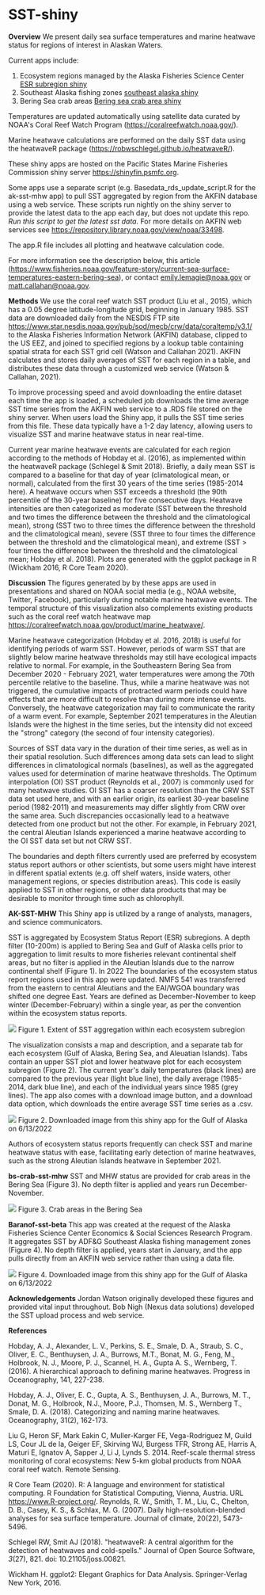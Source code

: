 # SST-shiny

**Overview** 
We present daily sea surface temperatures and marine heatwave status for regions of interest in Alaskan Waters. 

Current apps include:
1. Ecosystem regions managed by the Alaska Fisheries Science Center [ESR subregion  shiny](https://shinyfin.psmfc.org/ak-sst-mhw/)
2. Southeast Alaska fishing zones [southeast alaska shiny](https://shinyfin.psmfc.org/baranof-sst-beta/)
3. Bering Sea crab areas [Bering sea crab area shiny](https://shinyfin.psmfc.org/bs-crab-avg-sst/)

Temperatures are updated automatically using satellite data curated by NOAA's Coral Reef Watch Program (https://coralreefwatch.noaa.gov/). 

Marine heatwave calculations are performed on the daily SST data using the heatwaveR package (https://robwschlegel.github.io/heatwaveR/).

These shiny apps are hosted on the Pacific States Marine Fisheries Commission shiny server https://shinyfin.psmfc.org.

Some apps use a separate script (e.g. Basedata_rds_update_script.R for the ak-sst-mhw app) to pull SST aggregated by region from the AKFIN database using a web service. These scripts run nightly on the shiny server to provide the latest data to the app each day, but does not update this repo. *Run this script to get the latest sst data.* For more details on AKFIN web services see https://repository.library.noaa.gov/view/noaa/33498.

The app.R file includes all plotting and heatwave calculation code.

For more information see the description below, this article (https://www.fisheries.noaa.gov/feature-story/current-sea-surface-temperatures-eastern-bering-sea), or contact emily.lemagie@noaa.gov or matt.callahan@noaa.gov.


**Methods**
We use the coral reef watch SST product (Liu et al., 2015), which has a 0.05 degree latitude-longitude grid, beginning in January 1985. 
SST data are downloaded daily from the NESDIS FTP site https://www.star.nesdis.noaa.gov/pub/sod/mecb/crw/data/coraltemp/v3.1/ to the Alaska Fisheries Information Network (AKFIN) database, clipped to the US EEZ, and joined to specified regions by a lookup table containing spatial strata for each SST grid cell (Watson and Callahan 2021).
AKFIN calculates and stores daily averages of SST for each region in a table, and distributes these data through a customized web service (Watson & Callahan, 2021).

To improve processing speed and avoid downloading the entire dataset each time the app is loaded, a scheduled job downloads the time average SST time series from the AKFIN web service to a .RDS file stored on the shiny server.
When users load the Shiny app, it pulls the SST time series from this file.
These data typically have a 1-2 day latency, allowing users to visualize SST and marine heatwave status in near real-time.

Current year marine heatwave events are calculated for each region according to the methods of Hobday et al. (2016), as implemented within the heatwaveR package (Schlegel & Smit 2018). 
Briefly, a daily mean SST is compared to a baseline for that day of year (climatological mean, or normal), calculated from the first 30 years of the time series (1985-2014 here). 
A heatwave occurs when SST exceeds a threshold (the 90th percentile of the 30-year baseline) for five consecutive days.
Heatwave intensities are then categorized as moderate (SST between the threshold and two times the difference between the threshold and the climatological mean), strong (SST two to three times the difference between the threshold and the climatological mean), severe (SST three to four times the difference between the threshold and the climatological mean), and extreme (SST > four times the difference between the threshold and the climatological mean; Hobday et al. 2018). 
Plots are generated with the ggplot package in R (Wickham 2016, R Core Team 2020).

**Discussion**
The figures generated by by these apps are used in presentations and shared on NOAA social media (e.g., NOAA website, Twitter, Facebook), particularly during notable marine heatwave events. 
The temporal structure of this visualization also complements existing products such as the coral reef watch heatwave map https://coralreefwatch.noaa.gov/product/marine_heatwave/. 

Marine heatwave categorization (Hobday et al. 2016, 2018) is useful for identifying periods of warm SST. 
However, periods of warm SST that are slightly below marine heatwave thresholds may still have ecological impacts relative to normal. 
For example, in the Southeastern Bering Sea from December 2020 - February 2021, water temperatures were among the 70th percentile relative to the baseline. 
Thus, while a marine heatwave was not triggered, the cumulative impacts of protracted warm periods could have effects that are more difficult to resolve than during more intense events. 
Conversely, the heatwave categorization may fail to communicate the rarity of a warm event. 
For example, September 2021 temperatures in the Aleutian Islands were the highest in the time series, but the intensity did not exceed the "strong" category (the second of four intensity categories).

Sources of SST data vary in the duration of their time series, as well as in their spatial resolution. 
Such differences among data sets can lead to slight differences in climatological normals (baselines), as well as the aggregated values used for determination of marine heatwave thresholds. 
The Optimum interpolation (OI) SST product (Reynolds et al., 2007) is commonly used for many heatwave studies. 
OI SST has a coarser resolution than the CRW SST data set used here, and with an earlier origin, its earliest 30-year baseline period (1982-2011) and measurements may differ slightly from CRW over the same area. 
Such discrepancies occasionally lead to a heatwave detected from one product but not the other. 
For example, in February 2021, the central Aleutian Islands experienced a marine heatwave according to the OI SST data set but not CRW SST.

The boundaries and depth filters currently used are preferred by ecosystem status report authors or other scientists, but some users might have interest in different spatial extents (e.g. off shelf waters, inside waters, other management regions, or species distribution areas).
This code is easily applied to SST in other regions, or other data products that may be desirable to monitor through time such as chlorophyll.

**AK-SST-MHW**
This Shiny app is utilized by a range of analysts, managers, and science communicators.

SST is aggregated by Ecosystem Status Report (ESR) subregions. A depth filter (10-200m) is applied to Bering Sea and Gulf of Alaska cells prior to aggregation to limit results to more fisheries relevant continental shelf areas, but no filter is applied in the Aleutian Islands due to the narrow continental shelf (Figure 1). In 2022 The boundaries of the ecosystem status report regions used in this app were updated. 
NMFS 541 was transferred  from the eastern to central Aleutians and the EAI/WGOA boundary was shifted one degree East. Years are defined as December-November to keep winter (December-February) within a single year, as per the convention within the ecosystem status reports.

![](ak-sst-mhw/Figures/esr_map_depth_filters.png)
Figure 1. Extent of SST aggregation within each ecosystem subregion

The visualization consists a map and description, and a separate tab for each ecosystem (Gulf of Alaska, Bering Sea, and Aleuatian Islands).
Tabs contain an upper SST plot and lower heatwave plot for each ecosystem subregion (Figure 2). 
The current year's daily temperatures (black lines) are compared to the previous year (light blue line), the daily average (1985-2014, dark blue line), and each of the individual years since 1985 (grey lines). The app also comes with a download image button, and a download data option, which downloads the entire average SST time series as a .csv.

![](ak-sst-mhw/Figures/GOA-SST-2022-06-13.png)
Figure 2. Downloaded image from this shiny app for the Gulf of Alaska on 6/13/2022

Authors of ecosystem status reports frequently can check SST and marine heatwave status with ease, facilitating early detection of marine heatwaves, such as the strong Aleutian Islands heatwave in September 2021. 

**bs-crab-sst-mhw**
SST and MHW status are provided for crab areas in the Bering Sea (Figure 3). No depth filter is applied and years run December-November.

![](bs-crab-sst-mhw/www/crab_map.png)
Figure 3. Crab areas in the Bering Sea

**Baranof-sst-beta**
This app was created at the request of the Alaska Fisheries Science Center Economics & Social Sciences Research Program. It aggregates SST by ADF&G Southeast Alaska fishing management zones (Figure 4). No depth filter is applied, years start in January, and the app pulls directly from an AKFIN web service rather than using a data file. 

![](baranof-sst/Figures/map_for_app_no_points.png)
Figure 4. Downloaded image from this shiny app for the Gulf of Alaska on 6/13/2022

**Acknowledgements**
Jordan Watson originally developed these figures and provided vital input throughout. Bob Nigh (Nexus data solutions) developed the SST upload process and web service.

**References**

Hobday, A. J., Alexander, L. V., Perkins, S. E., Smale, D. A., Straub, S. C., Oliver, E. C., Benthuysen, J. A., Burrows, M.T., Bonat, M. G., Feng, M., Holbrook, N. J., Moore, P. J., Scannel, H. A., Gupta A. S.,  Wernberg, T. (2016). A hierarchical approach to defining marine heatwaves. Progress in Oceanography, 141, 227-238.

Hobday, A. J., Oliver, E. C., Gupta, A. S., Benthuysen, J. A., Burrows, M. T., Donat, M. G., Holbrook, N.J., Moore, P.J., Thomsen, M. S., Wernberg T., Smale, D. A. (2018). Categorizing and naming marine heatwaves. Oceanography, 31(2), 162-173.

Liu G, Heron SF, Mark Eakin C, Muller-Karger FE, Vega-Rodriguez M, Guild LS, Cour JL de la, Geiger EF, Skirving WJ, Burgess TFR, Strong AE, Harris A, Maturi E, Ignatov A, Sapper J, Li J, Lynds S. 2014. Reef-scale thermal stress monitoring of coral ecosystems: New 5-km global products from NOAA coral reef watch. Remote Sensing.

R Core Team (2020). R: A language and environment for statistical computing. R Foundation for Statistical Computing, Vienna, Austria. URL https://www.R-project.org/.
Reynolds, R. W., Smith, T. M., Liu, C., Chelton, D. B., Casey, K. S., & Schlax, M. G. (2007). Daily high-resolution-blended analyses for sea surface temperature. Journal of climate, 20(22), 5473-5496.

Schlegel RW, Smit AJ (2018). "heatwaveR: A central algorithm for the detection of heatwaves and cold-spells." Journal of Open Source Software, *3*(27), 821. doi: 10.21105/joss.00821.

Wickham H. ggplot2: Elegant Graphics for Data Analysis. Springer-Verlag New York, 2016.